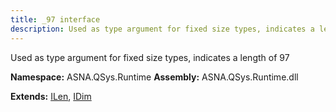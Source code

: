 ```yaml
---
title: _97 interface
description: Used as type argument for fixed size types, indicates a length of 97 
---
```


Used as type argument for fixed size types, indicates a length of 97 

**Namespace:** ASNA.QSys.Runtime
**Assembly:** ASNA.QSys.Runtime.dll

**Extends:** [ILen](/reference/runtime/qsys-runtime/i-len.html), [IDim](/reference/runtime/qsys-runtime/i-dim.html)
<br>
<br>
